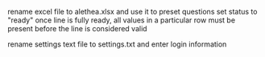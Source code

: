 rename excel file to alethea.xlsx and use it to preset questions
set status to "ready" once line is fully ready, all values in a particular row must be present before the line is considered valid

rename settings text file to settings.txt and enter login information
